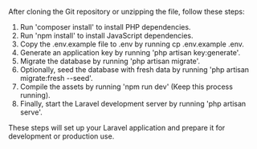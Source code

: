 After cloning the Git repository or unzipping the file, follow these steps:

1. Run 'composer install' to install PHP dependencies.
2. Run 'npm install' to install JavaScript dependencies.
3. Copy the .env.example file to .env by running cp .env.example .env.
4. Generate an application key by running 'php artisan key:generate'.
5. Migrate the database by running 'php artisan migrate'.
6. Optionally, seed the database with fresh data by running 'php artisan migrate:fresh --seed'.
7. Compile the assets by running 'npm run dev' (Keep this process running).
8. Finally, start the Laravel development server by running 'php artisan serve'.

These steps will set up your Laravel application and prepare it for development or production use.
